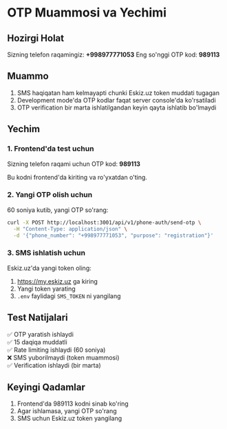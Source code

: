 # OTP Muammosi va Yechimi

## Hozirgi Holat
Sizning telefon raqamingiz: **+998977771053**
Eng so'nggi OTP kod: **989113**

## Muammo
1. SMS haqiqatan ham kelmayapti chunki Eskiz.uz token muddati tugagan
2. Development mode'da OTP kodlar faqat server console'da ko'rsatiladi
3. OTP verification bir marta ishlatilgandan keyin qayta ishlatib bo'lmaydi

## Yechim

### 1. Frontend'da test uchun
Sizning telefon raqami uchun OTP kod: **989113**

Bu kodni frontend'da kiriting va ro'yxatdan o'ting.

### 2. Yangi OTP olish uchun
60 soniya kutib, yangi OTP so'rang:

```bash
curl -X POST http://localhost:3001/api/v1/phone-auth/send-otp \
  -H "Content-Type: application/json" \
  -d '{"phone_number": "+998977771053", "purpose": "registration"}'
```

### 3. SMS ishlatish uchun
Eskiz.uz'da yangi token oling:
1. https://my.eskiz.uz ga kiring
2. Yangi token yarating
3. `.env` faylidagi `SMS_TOKEN` ni yangilang

## Test Natijalari
✅ OTP yaratish ishlaydi  
✅ 15 daqiqa muddatli  
✅ Rate limiting ishlaydi (60 soniya)  
❌ SMS yuborilmaydi (token muammosi)  
✅ Verification ishlaydi (bir marta)  

## Keyingi Qadamlar
1. Frontend'da 989113 kodni sinab ko'ring
2. Agar ishlamasa, yangi OTP so'rang
3. SMS uchun Eskiz.uz token yangilang
